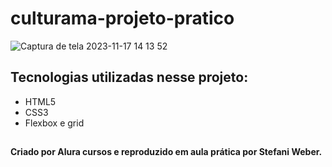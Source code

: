 # culturama-projeto-pratico

![Captura de tela 2023-11-17 14 13 52](https://github.com/weberstefani/culturama-projeto-pratico/assets/123468744/6464f087-5f53-4380-b773-9d82b918d174)

## Tecnologias utilizadas nesse projeto:
* HTML5
* CSS3
* Flexbox e grid

##
#### Criado por Alura cursos e reproduzido em aula prática por Stefani Weber.
